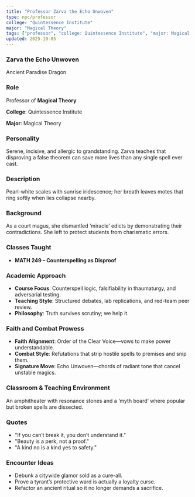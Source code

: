 ```yaml
---
title: "Professor Zarva the Echo Unwoven"
type: npc/professor
college: "Quintessence Institute"
major: "Magical Theory"
tags: ["professor", "college: Quintessence Institute", "major: Magical Theory", "variant:paradise"]
updated: 2025-10-05
---
```

### Zarva the Echo Unwoven

Ancient Paradise Dragon

### Role

Professor of **Magical Theory**

**College**: Quintessence Institute

**Major**: Magical Theory

### Personality

Serene, incisive, and allergic to grandstanding. Zarva teaches that disproving a false theorem can save more lives than any single spell ever cast.

### Description

Pearl-white scales with sunrise iridescence; her breath leaves motes that ring softly when lies collapse nearby.

### Background

As a court magus, she dismantled ‘miracle’ edicts by demonstrating their contradictions. She left to protect students from charismatic errors.

### Classes Taught

- **MATH 249 – Counterspelling as Disproof**



### Academic Approach

- **Course Focus**: Counterspell logic, falsifiability in thaumaturgy, and adversarial testing.
- **Teaching Style**: Structured debates, lab replications, and red-team peer review.
- **Philosophy**: Truth survives scrutiny; we help it.

### Faith and Combat Prowess

- **Faith Alignment**: Order of the Clear Voice—vows to make power understandable.
- **Combat Style**: Refutations that strip hostile spells to premises and snip them.
- **Signature Move**: Echo Unwoven—chords of radiant tone that cancel unstable magics.

### Classroom & Teaching Environment

An amphitheater with resonance stones and a ‘myth board’ where popular but broken spells are dissected.

### Quotes

- "If you can’t break it, you don’t understand it."
- "Beauty is a perk, not a proof."
- "A kind no is a kind yes to safety."

### Encounter Ideas

- Debunk a citywide glamor sold as a cure-all.
- Prove a tyrant’s protective ward is actually a loyalty curse.
- Refactor an ancient ritual so it no longer demands a sacrifice.
